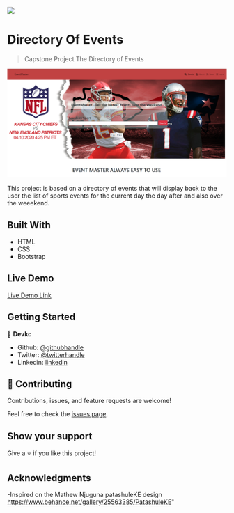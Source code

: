 ![](https://img.shields.io/badge/Microverse-blueviolet)

# Directory Of Events

> Capstone Project The Directory of Events

![screenshot](./app_screenshot.png)

This project is based on a directory of events that will display back to the
user the list of sports events for the current day the day after and also
over the weeekend.

## Built With

- HTML
- CSS
- Bootstrap

## Live Demo

[Live Demo Link](https://cvilla714.github.io/htmlcapstoneproject/index.html)

## Getting Started

👤 **Devkc**

- Github: [@githubhandle](https://github.com/cvilla714)
- Twitter: [@twitterhandle](https://twitter.com/kckeyti)
- Linkedin: [linkedin](https://www.linkedin.com/in/cosmel-villalobos-1900531aa/)

## 🤝 Contributing

Contributions, issues, and feature requests are welcome!

Feel free to check the [issues page](issues/).

## Show your support

Give a ⭐️ if you like this project!

## Acknowledgments

-Inspired on the Mathew Njuguna patashuleKE design https://www.behance.net/gallery/25563385/PatashuleKE"
